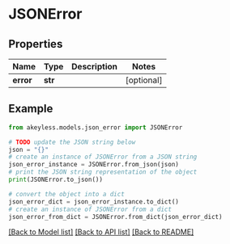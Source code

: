 # JSONError


## Properties

Name | Type | Description | Notes
------------ | ------------- | ------------- | -------------
**error** | **str** |  | [optional] 

## Example

```python
from akeyless.models.json_error import JSONError

# TODO update the JSON string below
json = "{}"
# create an instance of JSONError from a JSON string
json_error_instance = JSONError.from_json(json)
# print the JSON string representation of the object
print(JSONError.to_json())

# convert the object into a dict
json_error_dict = json_error_instance.to_dict()
# create an instance of JSONError from a dict
json_error_from_dict = JSONError.from_dict(json_error_dict)
```
[[Back to Model list]](../README.md#documentation-for-models) [[Back to API list]](../README.md#documentation-for-api-endpoints) [[Back to README]](../README.md)


